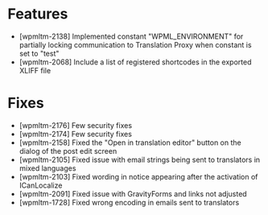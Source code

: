 # Features
* [wpmltm-2138] Implemented constant "WPML_ENVIRONMENT" for partially locking communication to Translation Proxy when constant is set to "test"
* [wpmltm-2068] Include a list of registered shortcodes in the exported XLIFF file

# Fixes
* [wpmltm-2176] Few security fixes
* [wpmltm-2174] Few security fixes
* [wpmltm-2158] Fixed the "Open in translation editor" button on the dialog of the post edit screen
* [wpmltm-2105] Fixed issue with email strings being sent to translators in mixed languages
* [wpmltm-2103] Fixed wording in notice appearing after the activation of ICanLocalize
* [wpmltm-2091] Fixed issue with GravityForms and links not adjusted
* [wpmltm-1728] Fixed wrong encoding in emails sent to translators